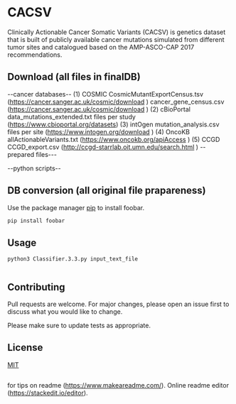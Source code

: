 # CACSV
Clinically Actionable Cancer Somatic Variants (CACSV) is genetics dataset that is built of publicly available cancer mutations simulated from different tumor sites and catalogued based on the AMP-ASCO-CAP 2017 recommendations. 
## Download (all files in finalDB)
--cancer databases--
(1) COSMIC
CosmicMutantExportCensus.tsv  (https://cancer.sanger.ac.uk/cosmic/download )
cancer_gene_census.csv  (https://cancer.sanger.ac.uk/cosmic/download )
(2) cBioPortal
data_mutations_extended.txt files per study  (https://www.cbioportal.org/datasets)
(3) intOgen
mutation_analysis.csv files per site  (https://www.intogen.org/download )
(4) OncoKB
allActionableVariants.txt  (https://www.oncokb.org/apiAccess )
(5) CCGD
CCGD_export.csv (http://ccgd-starrlab.oit.umn.edu/search.html )
--prepared files---

--python scripts--
## DB conversion (all original file prapareness)

Use the package manager [pip](https://pip.pypa.io/en/stable/) to install foobar.

```bash
pip install foobar
```

## Usage
```UNIX Command Line
python3 Classifier.3.3.py input_text_file


```

## Contributing
Pull requests are welcome. For major changes, please open an issue first to discuss what you would like to change.

Please make sure to update tests as appropriate.

## License
[MIT](https://choosealicense.com/licenses/mit/)
##
for tips on readme (https://www.makeareadme.com/). Online readme editor (https://stackedit.io/editor).  
